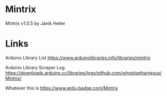 # Mintrix
Mintrix v1.0.5 by Janik Heiler

# Links
Arduino Library List https://www.arduinolibraries.info/libraries/mintrix

Arduino Library Scraper Log https://downloads.arduino.cc/libraries/logs/github.com/whoelsethanjesus/Mintrix/

Whatever this is https://www.ardu-badge.com/Mintrix
